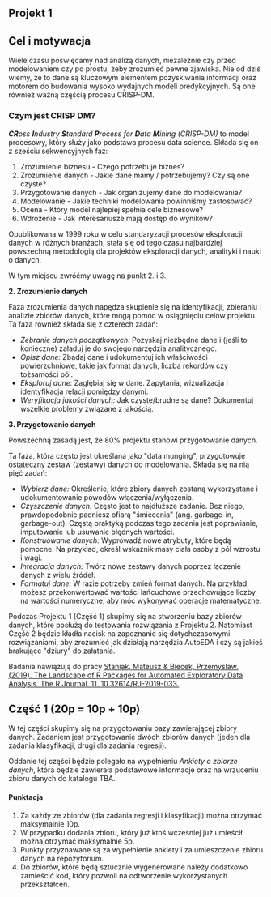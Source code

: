 ## Projekt 1

## Cel i motywacja 
Wiele czasu poświęcamy nad analizą danych, niezależnie czy przed modelowaniem czy po prostu, żeby zrozumieć pewne zjawiska. Nie od dziś wiemy, że to dane są kluczowym elementem pozyskiwania informacji oraz motorem do budowania wysoko wydajnych modeli predykcyjnych. Są one również ważną częścią procesu CRISP-DM.

### Czym jest CRISP DM?

***CR**oss **I**ndustry **S**tandard **P**rocess for **D**ata **M**ining (CRISP-DM)* to model procesowy, który służy jako podstawa procesu data science. Składa się on z sześciu sekwencyjnych faz:
1. Zrozumienie biznesu - Czego potrzebuje biznes?
2. Zrozumienie danych - Jakie dane mamy / potrzebujemy? Czy są one czyste?
3. Przygotowanie danych - Jak organizujemy dane do modelowania?
4. Modelowanie - Jakie techniki modelowania powinniśmy zastosować?
5. Ocena - Który model najlepiej spełnia cele biznesowe?
6. Wdrożenie - Jak interesariusze mają dostęp do wyników?

Opublikowana w 1999 roku w celu standaryzacji procesów eksploracji danych w różnych branżach, stała się od tego czasu najbardziej powszechną metodologią dla projektów eksploracji danych, analityki i nauki o danych.

W tym miejscu zwróćmy uwagę na punkt 2. i 3. 

**2. Zrozumienie danych**

Faza zrozumienia danych napędza skupienie się na identyfikacji, zbieraniu i analizie zbiorów danych, które mogą pomóc w osiągnięciu celów projektu. Ta faza również składa się z czterech zadań:
- *Zebranie danych początkowych:* Pozyskaj niezbędne dane i (jeśli to konieczne) załaduj je do swojego narzędzia analitycznego.
- *Opisz dane:* Zbadaj dane i udokumentuj ich właściwości powierzchniowe, takie jak format danych, liczba rekordów czy tożsamości pól.
- *Eksploruj dane:* Zagłębiaj się w dane. Zapytania, wizualizacja i identyfikacja relacji pomiędzy danymi.
- *Weryfikacja jakości danych:* Jak czyste/brudne są dane? Dokumentuj wszelkie problemy związane z jakością.

**3. Przygotowanie danych**

Powszechną zasadą jest, że 80% projektu stanowi przygotowanie danych.

Ta faza, która często jest określana jako "data munging", przygotowuje ostateczny zestaw (zestawy) danych do modelowania. Składa się na nią pięć zadań:
- *Wybierz dane:* Określenie, które zbiory danych zostaną wykorzystane i udokumentowanie powodów włączenia/wyłączenia.
- *Czyszczenie danych:* Często jest to najdłuższe zadanie. Bez niego, prawdopodobnie padniesz ofiarą "śmiecenia" (ang. garbage-in, garbage-out). Częstą praktyką podczas tego zadania jest poprawianie, imputowanie lub usuwanie błędnych wartości.
- *Konstruowanie danych:* Wyprowadź nowe atrybuty, które będą pomocne. Na przykład, określ wskaźnik masy ciała osoby z pól wzrostu i wagi.
- *Integracja danych:* Twórz nowe zestawy danych poprzez łączenie danych z wielu źródeł.
- *Formatuj dane:* W razie potrzeby zmień format danych. Na przykład, możesz przekonwertować wartości łańcuchowe przechowujące liczby na wartości numeryczne, aby móc wykonywać operacje matematyczne.

Podczas Projektu 1 (Część 1) skupimy się na stworzeniu bazy zbiorów danych, które posłużą do testowania rozwiązania z Projektu 2. Natomiast Część 2 będzie kładła nacisk na zapoznanie się dotychczasowymi rozwiązaniami, aby zrozumieć jak działają narzędzia AutoEDA i czy są jakieś brakujące "dziury" do załatania. 

Badania nawiązują do pracy [Staniak, Mateusz & Biecek, Przemyslaw. (2019). The Landscape of R Packages for Automated Exploratory Data Analysis. The R Journal. 11. 10.32614/RJ-2019-033.](https://journal.r-project.org/archive/2019/RJ-2019-033/RJ-2019-033.pdf)

## Część 1 (20p = 10p + 10p)
W tej części skupimy się na przygotowaniu bazy zawierającej zbiory danych. Zadaniem jest przygotowanie dwóch zbiorów danych (jeden dla zadania klasyfikacji, drugi dla zadania regresji). 

Oddanie tej części będzie polegało na wypełnieniu *Ankiety o zbiorze danych*, która będzie zawierała podstawowe informacje oraz na wrzuceniu zbioru danych do katalogu TBA.

#### Punktacja 
1. Za każdy ze zbiorów (dla zadania regresji i klasyfikacji) można otrzymać maksymalnie 10p.
2. W przypadku dodania zbioru, który już ktoś wcześniej już umieścił można otrzymać maksymalnie 5p.
3. Punkty przyznawane są za wypełnienie ankiety i za umieszczenie zbioru danych na repozytorium.
4. Do zbiorów, które będą sztucznie wygenerowane należy dodatkowo zamieścić kod, który pozwoli na odtworzenie wykorzystanych przekształceń. 
